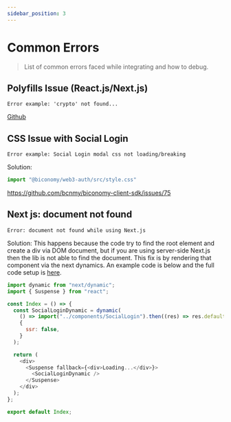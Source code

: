 ```yaml
---
sidebar_position: 3
---
```


# Common Errors

> List of common errors faced while integrating and how to debug.

## Polyfills Issue (React.js/Next.js)

`Error example: 'crypto' not found...`

[Github](https://github.com/bcnmy/biconomy-client-sdk/issues/87)

## CSS Issue with Social Login

`Error example: Social Login modal css not loading/breaking`

Solution:

```js
import "@biconomy/web3-auth/src/style.css"
```

https://github.com/bcnmy/biconomy-client-sdk/issues/75

## Next js: document not found

`Error: document not found while using Next.js`

Solution: This happens because the code try to find the root element and create a div via DOM document, but if you are using server-side Next.js then the lib is not able to find the document. This fix is by rendering that component via the next dynamics. An example code is below and the full code setup is [here](https://github.com/bcnmy/sdk-examples/tree/master/nextjs-biconomy-web3Auth).

```js
import dynamic from "next/dynamic";
import { Suspense } from "react";

const Index = () => {
  const SocialLoginDynamic = dynamic(
    () => import("../components/SocialLogin").then((res) => res.default),
    {
      ssr: false,
    }
  );

  return (
    <div>
      <Suspense fallback={<div>Loading...</div>}>
        <SocialLoginDynamic />
      </Suspense>
    </div>
  );
};

export default Index;
```
